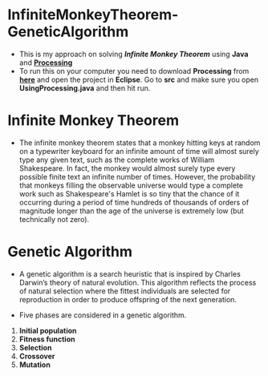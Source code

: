 # InfiniteMonkeyTheorem-GeneticAlgorithm
- This is my approach on solving ***Infinite Monkey Theorem*** using **Java** and **[Processing](https://processing.org/)**
- To run this on your computer you need to download **Processing** from **[here](https://processing.org/download/)** and open the project in **Eclipse**. Go to **src** and make sure you open **UsingProcessing.java** and then hit run.

# Infinite Monkey Theorem
- The infinite monkey theorem states that a monkey hitting keys at random on a typewriter keyboard for an infinite amount of time will almost surely type any given text, such as the complete works of William Shakespeare. In fact, the monkey would almost surely type every possible finite text an infinite number of times. However, the probability that monkeys filling the observable universe would type a complete work such as Shakespeare's Hamlet is so tiny that the chance of it occurring during a period of time hundreds of thousands of orders of magnitude longer than the age of the universe is extremely low (but technically not zero).
     
# Genetic Algorithm
- A genetic algorithm is a search heuristic that is inspired by Charles Darwin’s theory of natural evolution. This algorithm reflects the process of natural selection where the fittest individuals are selected for reproduction in order to produce offspring of the next generation.

- Five phases are considered in a genetic algorithm.
1. **Initial population**
2. **Fitness function**
3. **Selection**
4. **Crossover**
5. **Mutation**
